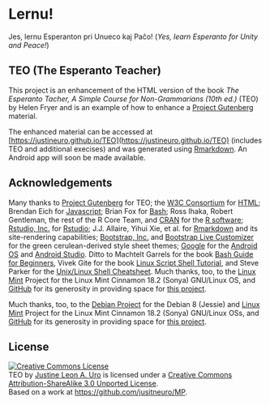 # Lernu!
Jes, lernu Esperanton pri Unueco kaj Pa&#x109;o! (_Yes, learn Esperanto for Unity and Peace!_)

## TEO (The Esperanto Teacher)

This project is an enhancement of the HTML version of the book _The Esperanto Tacher, A Simple Course for Non-Grammarians (10th ed.)_ (TEO) by Helen Fryer and is an example of how to enhance a [Project Gutenberg](http://www.gutenberg.net/) material.  

The enhanced material can be accessed at [https://justineuro.github.io/TEO](https://justineuro.github.io/TEO) (includes TEO and additional execises) and was generated using [Rmarkdown](http://rmarkdown.rstudio.com).  An Android app will soon be made available.

## Acknowledgements
Many thanks to [Project Gutenberg](http://www.gutenberg.net/) for TEO; the [W3C Consortium](http://www.w3.org/html/) for [HTML](https://en.wikipedia.org/wiki/HTML); Brendan Eich for [Javascript](https://en.wikipedia.org/wiki/JavaScript); Brian Fox for [Bash](https://www.gnu.org/software/bash/); Ross Ihaka, Robert Gentleman, the rest of the R Core Team, and [CRAN](https://cran.r-project.org/) for the [R software](https://www.R-project.org/); [Rstudio, Inc.](https://www.rstudio.com/) for   [Rstudio](https://en.wikipedia.org/wiki/RStudio); J.J. Allaire, Yihui Xie, et al. for [Rmarkdown](http://rmarkdown.rstudio.com) and its site-rendering capabilities; [Bootstrap, Inc.](http://getbootstrap.com) and [Bootstrap Live Customizer](https://www.bootstrap-live-customizer.com) for the green cerulean-derived style sheet themes; [Google](https://www.google.com) for the [Android OS](https://en.wikipedia.org/wiki/Android_(operating_system)) and [Android Studio](https://developer.android.com/studio/index.html).  Ditto to Machtelt Garrels for the book [Bash Guide for Beginners](http://tldp.org/LDP/Bash-Beginners-Guide/html/Bash-Beginners-Guide.html/), Vivek Gite for the book [Linux Script Shell Tutorial](http://www.freeos.com/guides/lsst/), and Steve Parker for the [Unix/Linux Shell Cheatsheet](http://steve-parker.org/sh/cheatsheet.pdf).  Much thanks, too, to the [Linux Mint](https://www.linuxmint.com/) Project for the Linux Mint Cinnamon 18.2 (Sonya) GNU/Linux OS, and [GitHub](https://github.com/) for its generosity in providing space for [this project](https://github.com/justineuro/mtap/).   

Much thanks, too, to the [Debian Project](https://www.debian.org) for the Debian 8 (Jessie) and [Linux Mint](https://www.linuxmint.com/) Project for the Linux Mint Cinnamon 18.2 (Sonya) GNU/Linux OSs, and [GitHub](https://github.com) for its generosity in providing space for [this project](https://github.com/justineuro/TEO).   

## License
<a rel="license" href="http://creativecommons.org/licenses/by-sa/3.0/"><img alt="Creative Commons License" style="border-width:0" src="https://i.creativecommons.org/l/by-sa/3.0/80x15.png" /></a><br /><span xmlns:dct="http://purl.org/dc/terms/" property="dct:title">TEO</span> by <a xmlns:cc="http://creativecommons.org/ns#" href="https://github.com/justineuro" property="cc:attributionName" rel="cc:attributionURL">Justine Leon A. Uro</a> is licensed under a <a rel="license" href="http://creativecommons.org/licenses/by-sa/3.0/">Creative Commons Attribution-ShareAlike 3.0 Unported License</a>.<br />Based on a work at <a xmlns:dct="http://purl.org/dc/terms/" href="https://github.com/jusitneuro/TEO" rel="dct:source">https://github.com/jusitneuro/MP</a>.
